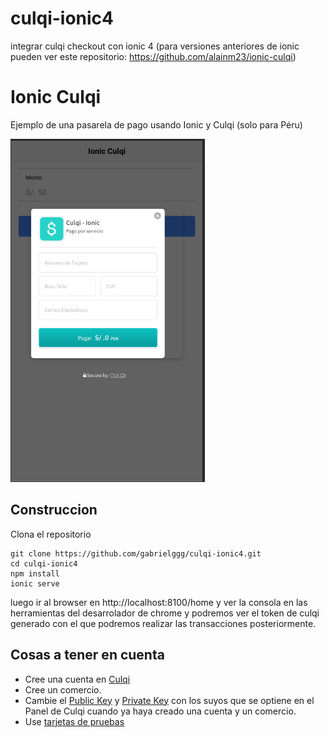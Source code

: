 # culqi-ionic4
integrar culqi checkout con ionic 4
(para versiones anteriores de ionic pueden ver este repositorio: https://github.com/alainm23/ionic-culqi)

# Ionic Culqi
Ejemplo de una pasarela de pago usando Ionic y Culqi (solo para Péru)

![Ionic Culqi Screenshot](https://github.com/alainm23/ionic-culqi/raw/master/screenshot-01.png)


## Construccion
Clona el repositorio
```
git clone https://github.com/gabrielggg/culqi-ionic4.git
cd culqi-ionic4
npm install
ionic serve
```
luego ir al browser en http://localhost:8100/home y ver la consola en las herramientas del desarrolador de chrome y podremos ver el token de culqi generado con el que podremos realizar las transacciones posteriormente.
## Cosas a tener en cuenta
* Cree una cuenta en [Culqi](https://integ-panel.culqi.com/#/registro)
* Cree un comercio.
* Cambie el [Public Key](https://github.com/alainm23/ionic-culqi/blob/master/src/providers/pago/pago.ts#L59) y [Private Key]( https://github.com/alainm23/ionic-culqi/blob/master/src/providers/pago/pago.ts#L39) con los suyos que se optiene en el Panel de Culqi cuando ya haya creado una cuenta y un comercio.
* Use [tarjetas de pruebas](https://www.culqi.com/docs/#/desarrollo/tarjetas)
